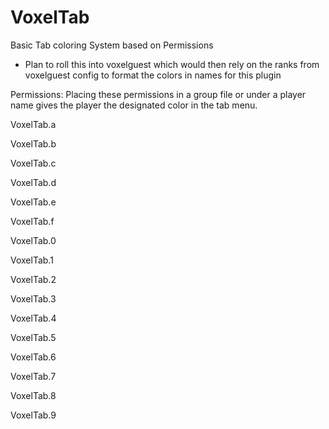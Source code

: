 VoxelTab
========

Basic Tab coloring System based on Permissions

- Plan to roll this into voxelguest which would then rely on the ranks from voxelguest config to format the colors in names for this plugin


Permissions:
Placing these permissions in a group file or under a player name gives the player the designated color in the tab menu.

  VoxelTab.a
  
  VoxelTab.b

  VoxelTab.c

  VoxelTab.d

  VoxelTab.e

  VoxelTab.f

  VoxelTab.0

  VoxelTab.1

  VoxelTab.2

  VoxelTab.3

  VoxelTab.4

  VoxelTab.5

  VoxelTab.6

  VoxelTab.7

  VoxelTab.8

  VoxelTab.9
